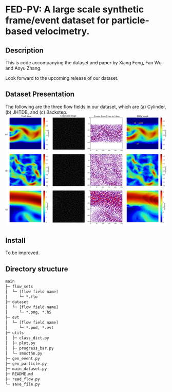 # FED-PV: A large scale synthetic frame/event dataset for particle-based velocimetry.

## Description

This is code accompanying the dataset ~~and paper~~ by Xiang Feng, Fan Wu and Aoyu Zhang.

Look forward to the upcoming release of our dataset.

## Dataset Presentation

The following are the three flow fields in our dataset, which are (a) Cylinder, (b) JHTDB, and (c) Backstep.
![image](MPV_figure2.png)

## Install

To be improved.

## Directory structure

```
main   
├─ flow_sets
│  └─ [flow field name]   
│     └─ *.flo 
├─ dataset   
│  └─ [flow field name]   
│     └─ *.png, *.h5   
├─ evt   
│  └─ [flow field name] 
│     └─ *.pnd, *.evt   
├─ utils   
│  ├─ class_dict.py  
│  ├─ plot.py  
│  ├─ progress_bar.py  
│  └─ smoothn.py  
├─ gen_event.py  
├─ gen_particle.py   
├─ main_dataset.py   
├─ README.md   
├─ read_flow.py 
└─ save_file.py   

```
